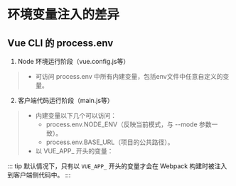 # 环境变量注入的差异

## Vue CLI 的 process.env
1. Node 环境运行阶段（vue.config.js等）
> - 可访问 process.env 中所有内建变量，包括env文件中任意自定义的变量。

2. 客户端代码运行阶段（main.js等）
> - 内建变量以下几个可以访问：
>   - process.env.NODE_ENV（反映当前模式，与 --mode 参数一致）。
>   - process.env.BASE_URL（项目的公共路径）。
> - 以 VUE_APP_ 开头的变量：

::: tip
默认情况下，只有以 `VUE_APP_` 开头的变量才会在 Webpack 构建时被注入到客户端侧代码中。
:::
